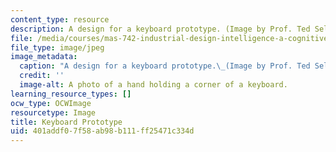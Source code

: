 ```yaml
---
content_type: resource
description: A design for a keyboard prototype. (Image by Prof. Ted Selker.)
file: /media/courses/mas-742-industrial-design-intelligence-a-cognitive-approach-to-engineering-fall-2003/401addf07f58ab98b111ff25471c334d_mas-742f03.jpg
file_type: image/jpeg
image_metadata:
  caption: "A design for a keyboard prototype.\_(Image by Prof. Ted Selker.)"
  credit: ''
  image-alt: A photo of a hand holding a corner of a keyboard.
learning_resource_types: []
ocw_type: OCWImage
resourcetype: Image
title: Keyboard Prototype
uid: 401addf0-7f58-ab98-b111-ff25471c334d
---
```

